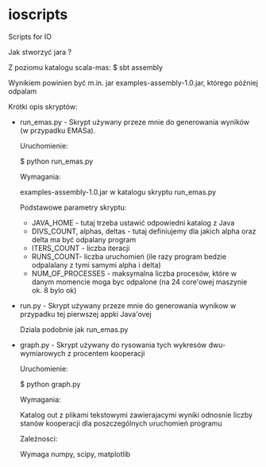 # ioscripts
Scripts for IO 

Jak stworzyć jara ?

Z poziomu katalogu scala-mas:
$ sbt assembly

Wynikiem powinien być m.in. jar examples-assembly-1.0.jar, którego później odpalam

Krótki opis skryptów:

* run_emas.py -
  Skrypt używany przeze mnie do generowania wyników (w przypadku EMASa).
  
  Uruchomienie:

  $ python run_emas.py
  
  Wymagania:

  examples-assembly-1.0.jar w katalogu skryptu run_emas.py

  Podstawowe parametry skryptu:

  * JAVA_HOME - tutaj trzeba ustawić odpowiedni katalog z Java
  * DIVS_COUNT, alphas, deltas - tutaj definiujemy dla jakich alpha oraz delta ma być odpalany program
  * ITERS_COUNT - liczba iteracji
  * RUNS_COUNT- liczba uruchomień (ile razy program bedzie odpalalany z tymi samymi alpha i delta)
  * NUM_OF_PROCESSES - maksymalna liczba procesów, które w danym momencie moga byc odpalone (na 24 core'owej maszynie ok. 8 bylo ok)

* run.py - 
  Skrypt używany przeze mnie do generowania wynikow w przypadku tej pierwszej appki Java'ovej

  Dziala podobnie jak run_emas.py
  
* graph.py -
  Skrypt używany do rysowania tych wykresów dwu-wymiarowych z procentem kooperacji

  Uruchomienie:
  
  $ python graph.py
  
  Wymagania:
  
  Katalog out z plikami tekstowymi zawierajacymi wyniki odnosnie liczby stanów kooperacji dla poszczególnych uruchomień programu
  
  Zależnosci:
  
  Wymaga numpy, scipy, matplotlib
